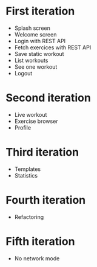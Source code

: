 # First iteration

- Splash screen
- Welcome screen
- Login with REST API
- Fetch exercices with REST API
- Save static workout
- List workouts
- See one workout
- Logout

# Second iteration

- Live workout
- Exercise browser
- Profile

# Third iteration

- Templates
- Statistics

# Fourth iteration

- Refactoring

# Fifth iteration

- No network mode
